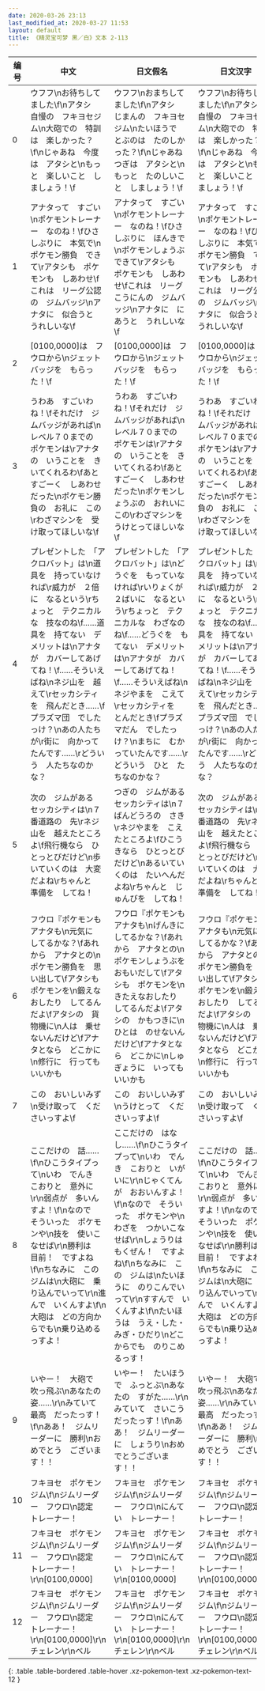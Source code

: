 ```yaml
---
date: 2020-03-26 23:13
last_modified_at: 2020-03-27 11:53
layout: default
title: 《精灵宝可梦 黑／白》文本 2-113
---
```

| 编号 | 中文 | 日文假名 | 日文汉字 |
| ---- | ---- | ---- | --- |
| 0 | ウフフ\nお待ちしてました\f\nアタシ　自慢の　フキヨセジム\n大砲での　特訓は　楽しかった？\f\nじゃあね　今度は　アタシと\nもっと　楽しいこと　しましょう！\f | ウフフ\nおまちしてました\f\nアタシ　じまんの　フキヨセジム\nたいほうで　とぶのは　たのしかった？\f\nじゃあね　つぎは　アタシと\nもっと　たのしいこと　しましょう！\f | ウフフ\nお待ちしてました\f\nアタシ　自慢の　フキヨセジム\n大砲での　特訓は　楽しかった？\f\nじゃあね　今度は　アタシと\nもっと　楽しいこと　しましょう！\f |
| 1 | アナタって　すごい\nポケモントレーナー　なのね！\fひさしぶりに　本気で\nポケモン勝負　できて\rアタシも　ポケモンも　しあわせ\fこれは　リーグ公認の　ジムバッジ\nアナタに　似合うと　うれしいな\f | アナタって　すごい\nポケモントレーナー　なのね！\fひさしぶりに　ほんきで\nポケモンしょうぶ　できて\rアタシも　ポケモンも　しあわせ\fこれは　リーグこうにんの　ジムバッジ\nアナタに　にあうと　うれしいな\f | アナタって　すごい\nポケモントレーナー　なのね！\fひさしぶりに　本気で\nポケモン勝負　できて\rアタシも　ポケモンも　しあわせ\fこれは　リーグ公認の　ジムバッジ\nアナタに　似合うと　うれしいな\f |
| 2 | [0100,0000]は　フウロから\nジェットバッジを　もらった！\f | [0100,0000]は　フウロから\nジェットバッジを　もらった！\f | [0100,0000]は　フウロから\nジェットバッジを　もらった！\f |
| 3 | うわあ　すごいわね！\fそれだけ　ジムバッジがあれば\nレベル７０までの　ポケモンは\rアナタの　いうことを　きいてくれるわ\fあと　すごーく　しあわせ　だった\nポケモン勝負の　お礼に　この\rわざマシンを　受け取ってほしいな\f | うわあ　すごいわね！\fそれだけ　ジムバッジがあれば\nレベル７０までの　ポケモンは\rアナタの　いうことを　きいてくれるわ\fあと　すごーく　しあわせ　だった\nポケモンしょうぶの　おれいに　この\rわざマシンを　うけとってほしいな\f | うわあ　すごいわね！\fそれだけ　ジムバッジがあれば\nレベル７０までの　ポケモンは\rアナタの　いうことを　きいてくれるわ\fあと　すごーく　しあわせ　だった\nポケモン勝負の　お礼に　この\rわざマシンを　受け取ってほしいな\f |
| 4 | プレゼントした　「アクロバット」は\n道具を　持っていなければ\r威力が　２倍に　なるという\rちょっと　テクニカルな　技なのね\f……道具を　持てない　デメリットは\nアナタが　カバーしてあげてね！\f……そういえばね\nネジ山を　越えて\rセッカシティを　飛んだとき……\fプラズマ団　でしたっけ？\nあの人たちが\r街に　向かってたんです……\rどういう　人たちなのかな？ | プレゼントした　「アクロバット」は\nどうぐを　もっていなければ\rいりょくが　２ばいに　なるという\rちょっと　テクニカルな　わざなのね\f……どうぐを　もてない　デメリットは\nアナタが　カバーしてあげてね！\f……そういえばね\nネジやまを　こえて\rセッカシティを　とんだとき\fプラズマだん　でしたっけ？\nまちに　むかっていたんです……\rどういう　ひと　たちなのかな？ | プレゼントした　「アクロバット」は\n道具を　持っていなければ\r威力が　２倍に　なるという\rちょっと　テクニカルな　技なのね\f……道具を　持てない　デメリットは\nアナタが　カバーしてあげてね！\f……そういえばね\nネジ山を　越えて\rセッカシティを　飛んだとき……\fプラズマ団　でしたっけ？\nあの人たちが\r街に　向かってたんです……\rどういう　人たちなのかな？ |
| 5 | 次の　ジムがある　セッカシティは\n７番道路の　先\rネジ山を　越えたところよ\f飛行機なら　ひとっとびだけど\n歩いていくのは　大変だよね\rちゃんと　準備を　してね！ | つぎの　ジムがある　セッカシティは\n７ばんどうろの　さき\rネジやまを　こえたところよ\fひこうきなら　ひとっとびだけど\nあるいていくのは　たいへんだよね\rちゃんと　じゅんびを　してね！ | 次の　ジムがある　セッカシティは\n７番道路の　先\rネジ山を　越えたところよ\f飛行機なら　ひとっとびだけど\n歩いていくのは　大変だよね\rちゃんと　準備を　してね！ |
| 6 | フウロ『ポケモンも　アナタも\n元気に　してるかな？\fあれから　アナタとの\nポケモン勝負を　思い出して\fアタシも　ポケモンを\n鍛えなおしたり　してるんだよ\fアタシの　貨物機に\n人は　乗せないんだけど\fアナタとなら　どこかに\n修行に　行っても　いいかも | フウロ『ポケモンも　アナタも\nげんきに　してるかな？\fあれから　アナタとの\nポケモンしょうぶを　おもいだして\fアタシも　ポケモンを\nきたえなおしたり　してるんだよ\fアタシの　かもつきに\nひとは　のせないんだけど\fアナタとなら　どこかに\nしゅぎょうに　いっても　いいかも | フウロ『ポケモンも　アナタも\n元気に　してるかな？\fあれから　アナタとの\nポケモン勝負を　思い出して\fアタシも　ポケモンを\n鍛えなおしたり　してるんだよ\fアタシの　貨物機に\n人は　乗せないんだけど\fアナタとなら　どこかに\n修行に　行っても　いいかも |
| 7 | この　おいしいみず\n受け取って　くださいっすよ\f | この　おいしいみず\nうけとって　くださいっすよ\f | この　おいしいみず\n受け取って　くださいっすよ\f |
| 8 | ここだけの　話……\f\nひこうタイプって\nいわ　でんき　こおりと　意外に\r\n弱点が　多いんすよ！\f\nなので　そういった　ポケモンや\n技を　使いこなせば\r\n勝利は　目前！　ですよね\f\nちなみに　この　ジムは\n大砲に　乗り込んでいって\r\n進んで　いくんすよ\f\n大砲は　どの方向からでも\n乗り込めるっすよ！ | ここだけの　はなし……\f\nひこうタイプって\nいわ　でんき　こおりと　いがいに\r\nじゃくてんが　おおいんすよ！\f\nなので　そういった　ポケモンや\nわざを　つかいこなせば\r\nしょうりは　もくぜん！　ですよね\f\nちなみに　この　ジムは\nたいほうに　のりこんでいって\r\nすすんで　いくんすよ\f\nたいほうは　うえ・した・みぎ・ひだり\nどこからでも　のりこめるっす！ | ここだけの　話……\f\nひこうタイプって\nいわ　でんき　こおりと　意外に\r\n弱点が　多いんすよ！\f\nなので　そういった　ポケモンや\n技を　使いこなせば\r\n勝利は　目前！　ですよね\f\nちなみに　この　ジムは\n大砲に　乗り込んでいって\r\n進んで　いくんすよ\f\n大砲は　どの方向からでも\n乗り込めるっすよ！ |
| 9 | いやー！　大砲で　吹っ飛ぶ\nあなたの　姿……\r\nみていて　最高　だったっす！\f\nああ！　ジムリーダーに　勝利\nおめでとう　ございます！！ | いやー！　たいほうで　ふっとぶ\nあなたの　すがた……\r\nみていて　さいこう　だったっす！\f\nああ！　ジムリーダーに　しょうり\nおめでとうございます！！ | いやー！　大砲で　吹っ飛ぶ\nあなたの　姿……\r\nみていて　最高　だったっす！\f\nああ！　ジムリーダーに　勝利\nおめでとう　ございます！！ |
| 10 | フキヨセ　ポケモンジム\f\nジムリーダー　フウロ\n認定　トレーナー！ | フキヨセ　ポケモンジム\f\nジムリーダー　フウロ\nにんてい　トレーナー！ | フキヨセ　ポケモンジム\f\nジムリーダー　フウロ\n認定　トレーナー！ |
| 11 | フキヨセ　ポケモンジム\f\nジムリーダー　フウロ\n認定　トレーナー！\r\n[0100,0000] | フキヨセ　ポケモンジム\f\nジムリーダー　フウロ\nにんてい　トレーナー！\r\n[0100,0000] | フキヨセ　ポケモンジム\f\nジムリーダー　フウロ\n認定　トレーナー！\r\n[0100,0000] |
| 12 | フキヨセ　ポケモンジム\f\nジムリーダー　フウロ\n認定　トレーナー！\r\n[0100,0000]\r\nチェレン\r\nベル | フキヨセ　ポケモンジム\f\nジムリーダー　フウロ\nにんてい　トレーナー！\r\n[0100,0000]\r\nチェレン\r\nベル | フキヨセ　ポケモンジム\f\nジムリーダー　フウロ\n認定　トレーナー！\r\n[0100,0000]\r\nチェレン\r\nベル |
{: .table .table-bordered .table-hover .xz-pokemon-text .xz-pokemon-text-12 }